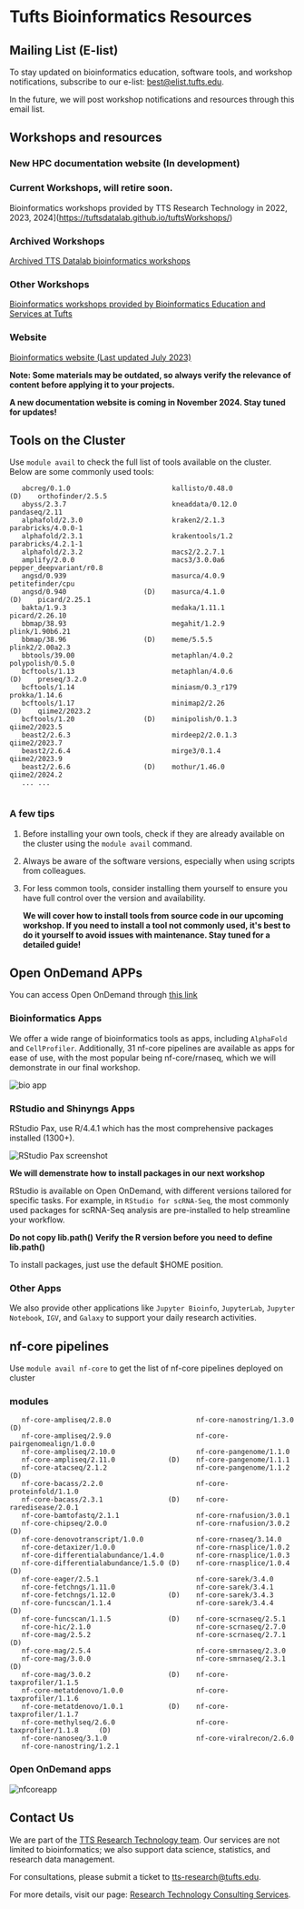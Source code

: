 # Tufts Bioinformatics Resources



## Mailing List (E-list)

To stay updated on bioinformatics education, software tools, and workshop notifications, subscribe to our e-list: [best@elist.tufts.edu](https://elist.tufts.edu/sympa/subscribe/best?previous_action=info).

In the future, we will post workshop notifications and resources through this email list.

## Workshops and resources
### New HPC documentation website (In development)

### Current Workshops, will retire soon. 

Bioinformatics workshops provided by TTS Research Technology in 2022, 2023, 2024](https://tuftsdatalab.github.io/tuftsWorkshops/)

### Archived Workshops

[Archived TTS Datalab bioinformatics workshops](https://tuftsdatalab.github.io/Research_Technology_Bioinformatics/)

### Other Workshops

[Bioinformatics workshops provided by Bioinformatics Education and Services at Tufts](https://best-tufts.github.io/bioinformatics_workshops/)

### Website

[Bioinformatics website (Last updated July 2023)](https://it.tufts.edu/bioinformatics) 



**Note: Some materials may be outdated, so always verify the relevance of content before applying it to your projects.**

**A new documentation website is coming in November 2024. Stay tuned for updates!**



## Tools on the Cluster

Use `module avail` to check the full list of tools available on the cluster. Below are some commonly used tools:

```
   abcreg/0.1.0                         kallisto/0.48.0                     (D)    orthofinder/2.5.5          
   abyss/2.3.7                          kneaddata/0.12.0                           pandaseq/2.11
   alphafold/2.3.0                      kraken2/2.1.3                              parabricks/4.0.0-1
   alphafold/2.3.1                      krakentools/1.2                            parabricks/4.2.1-1         
   alphafold/2.3.2                      macs2/2.2.7.1                        
   amplify/2.0.0                        macs3/3.0.0a6                              pepper_deepvariant/r0.8    
   angsd/0.939                          masurca/4.0.9                              petitefinder/cpu
   angsd/0.940                   (D)    masurca/4.1.0                       (D)    picard/2.25.1
   bakta/1.9.3                          medaka/1.11.1                              picard/2.26.10              
   bbmap/38.93                          megahit/1.2.9                              plink/1.90b6.21            
   bbmap/38.96                   (D)    meme/5.5.5                                 plink2/2.00a2.3
   bbtools/39.00                        metaphlan/4.0.2                            polypolish/0.5.0
   bcftools/1.13                        metaphlan/4.0.6                     (D)    preseq/3.2.0
   bcftools/1.14                        miniasm/0.3_r179                           prokka/1.14.6
   bcftools/1.17                        minimap2/2.26                       (D)    qiime2/2023.2
   bcftools/1.20                 (D)    minipolish/0.1.3                           qiime2/2023.5
   beast2/2.6.3                         mirdeep2/2.0.1.3                           qiime2/2023.7
   beast2/2.6.4                         mirge3/0.1.4                               qiime2/2023.9
   beast2/2.6.6                  (D)    mothur/1.46.0                              qiime2/2024.2             
   ... ...
 
```

### A few tips

1. Before installing your own tools, check if they are already available on the cluster using the `module avail` command.

2. Always be aware of the software versions, especially when using scripts from colleagues.

3. For less common tools, consider installing them yourself to ensure you have full control over the version and availability.

   **We will cover how to install tools from source code in our upcoming workshop. If you need to install a tool not commonly used, it's best to do it yourself to avoid issues with maintenance. Stay tuned for a detailed guide!**



## Open OnDemand APPs

You can access Open OnDemand through [this link]( https://ondemand.pax.tufts.edu/ )



### Bioinformatics Apps

We offer a wide range of bioinformatics tools as apps, including `AlphaFold` and `CellProfiler`. Additionally, 31 nf-core pipelines are available as apps for ease of use, with the most popular being nf-core/rnaseq, which we will demonstrate in our final workshop.

![bio app](images/bioapp.png)

### RStudio and Shinyngs Apps

RStudio Pax, use R/4.4.1 which has the most comprehensive packages installed (1300+). 

![RStudio Pax screenshot](images/rstudio_pax.png)

**We will demenstrate how to install packages in our next workshop**

RStudio is available on Open OnDemand, with different versions tailored for specific tasks. For example, in `RStudio for scRNA-Seq`, the most commonly used packages for scRNA-Seq analysis are pre-installed to help streamline your workflow.

**Do not copy lib.path()**
**Verify the R version before you need to define lib.path()**

To install packages, just use the default $HOME position. 

### Other Apps

We also provide other applications like `Jupyter Bioinfo`, `JupyterLab`, `Jupyter Notebook`, `IGV`, and `Galaxy` to support your daily research activities.


## nf-core pipelines
Use `module avail nf-core` to get the list of nf-core pipelines deployed on cluster
### modules
```
   nf-core-ampliseq/2.8.0                     nf-core-nanostring/1.3.0      (D)
   nf-core-ampliseq/2.9.0                     nf-core-pairgenomealign/1.0.0
   nf-core-ampliseq/2.10.0                    nf-core-pangenome/1.1.0
   nf-core-ampliseq/2.11.0             (D)    nf-core-pangenome/1.1.1
   nf-core-atacseq/2.1.2                      nf-core-pangenome/1.1.2       (D)
   nf-core-bacass/2.2.0                       nf-core-proteinfold/1.1.0
   nf-core-bacass/2.3.1                (D)    nf-core-raredisease/2.0.1
   nf-core-bamtofastq/2.1.1                   nf-core-rnafusion/3.0.1
   nf-core-chipseq/2.0.0                      nf-core-rnafusion/3.0.2       (D)
   nf-core-denovotranscript/1.0.0             nf-core-rnaseq/3.14.0
   nf-core-detaxizer/1.0.0                    nf-core-rnasplice/1.0.2
   nf-core-differentialabundance/1.4.0        nf-core-rnasplice/1.0.3
   nf-core-differentialabundance/1.5.0 (D)    nf-core-rnasplice/1.0.4       (D)
   nf-core-eager/2.5.1                        nf-core-sarek/3.4.0
   nf-core-fetchngs/1.11.0                    nf-core-sarek/3.4.1
   nf-core-fetchngs/1.12.0             (D)    nf-core-sarek/3.4.3
   nf-core-funcscan/1.1.4                     nf-core-sarek/3.4.4           (D)
   nf-core-funcscan/1.1.5              (D)    nf-core-scrnaseq/2.5.1
   nf-core-hic/2.1.0                          nf-core-scrnaseq/2.7.0
   nf-core-mag/2.5.2                          nf-core-scrnaseq/2.7.1        (D)
   nf-core-mag/2.5.4                          nf-core-smrnaseq/2.3.0
   nf-core-mag/3.0.0                          nf-core-smrnaseq/2.3.1        (D)
   nf-core-mag/3.0.2                   (D)    nf-core-taxprofiler/1.1.5
   nf-core-metatdenovo/1.0.0                  nf-core-taxprofiler/1.1.6
   nf-core-metatdenovo/1.0.1           (D)    nf-core-taxprofiler/1.1.7
   nf-core-methylseq/2.6.0                    nf-core-taxprofiler/1.1.8     (D)
   nf-core-nanoseq/3.1.0                      nf-core-viralrecon/2.6.0
   nf-core-nanostring/1.2.1
```

### Open OnDemand apps
![nfcoreapp](nfcoreapp.png)

## Contact Us

We are part of the [TTS Research Technology team]( https://it.tufts.edu/research-technology-team). Our services are not limited to bioinformatics; we also support data science, statistics, and research data management.

For consultations, please submit a ticket to [tts-research@tufts.edu](mailto:tts-research@tufts.edu).

For more details, visit our page: [Research Technology Consulting Services](https://it.tufts.edu/research-technology/research-technology-consulting-services).









